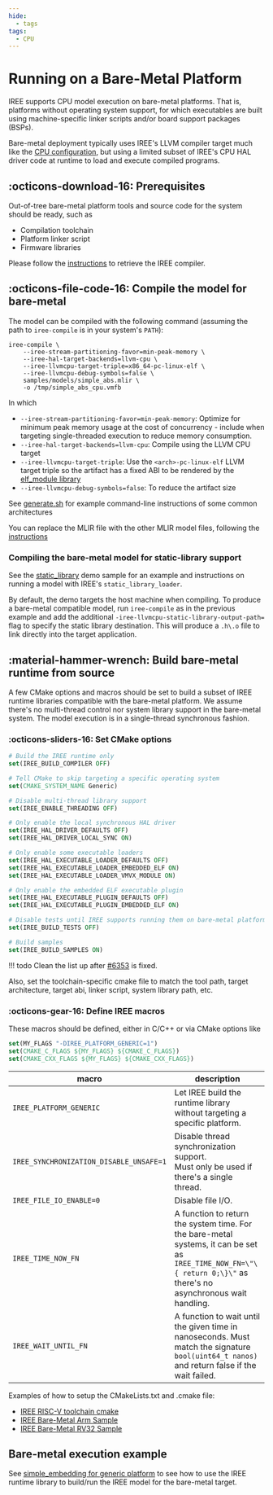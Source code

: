 ```yaml
---
hide:
  - tags
tags:
  - CPU
---
```


# Running on a Bare-Metal Platform

IREE supports CPU model execution on bare-metal platforms. That is, platforms
without operating system support, for which executables are built using
machine-specific linker scripts and/or board support packages (BSPs).

Bare-metal deployment typically uses IREE's LLVM compiler target much like the
[CPU configuration](./cpu.md), but using a limited subset of IREE's CPU HAL
driver code at runtime to load and execute compiled programs.

## :octicons-download-16: Prerequisites

Out-of-tree bare-metal platform tools and source code for the system should be
ready, such as

* Compilation toolchain
* Platform linker script
* Firmware libraries

Please follow the
[instructions](./cpu.md#get-the-iree-compiler)
to retrieve the IREE compiler.

## :octicons-file-code-16: Compile the model for bare-metal

The model can be compiled with the following command (assuming the path to
`iree-compile` is in your system's `PATH`):

``` shell
iree-compile \
    --iree-stream-partitioning-favor=min-peak-memory \
    --iree-hal-target-backends=llvm-cpu \
    --iree-llvmcpu-target-triple=x86_64-pc-linux-elf \
    --iree-llvmcpu-debug-symbols=false \
    samples/models/simple_abs.mlir \
    -o /tmp/simple_abs_cpu.vmfb

```

In which

* `--iree-stream-partitioning-favor=min-peak-memory`: Optimize for minimum peak
    memory usage at the cost of concurrency - include when targeting
    single-threaded execution to reduce memory consumption.
* `--iree-hal-target-backends=llvm-cpu`: Compile using the LLVM CPU target
* `--iree-llvmcpu-target-triple`: Use the `<arch>-pc-linux-elf` LLVM target triple
    so the artifact has a fixed ABI to be rendered by the
    [elf_module library](https://github.com/openxla/iree/tree/main/runtime/src/iree/hal/local/elf)
* `--iree-llvmcpu-debug-symbols=false`: To reduce the artifact size

See [generate.sh](https://github.com/openxla/iree/blob/main/runtime/src/iree/hal/local/elf/testdata/generate.sh)
for example command-line instructions of some common architectures

You can replace the MLIR file with the other MLIR model files, following the
[instructions](./cpu.md#compile-a-program)

### Compiling the bare-metal model for static-library support

See the [static_library](https://github.com/openxla/iree/tree/main/samples/static_library)
demo sample for an example and instructions on running a model with IREE's
`static_library_loader`.

By default, the demo targets the host machine when compiling. To produce a
bare-metal compatible model, run `iree-compile` as in the previous example
and add the additional `-iree-llvmcpu-static-library-output-path=` flag to specify
the static library destination. This will produce a `.h\.o` file to link
directly into the target application.

## :material-hammer-wrench: Build bare-metal runtime from source

A few CMake options and macros should be set to build a subset of IREE runtime
libraries compatible with the bare-metal platform. We assume there's no
multi-thread control nor system library support in the bare-metal system. The
model execution is in a single-thread synchronous fashion.

### :octicons-sliders-16: Set CMake options

``` cmake
# Build the IREE runtime only
set(IREE_BUILD_COMPILER OFF)

# Tell CMake to skip targeting a specific operating system
set(CMAKE_SYSTEM_NAME Generic)

# Disable multi-thread library support
set(IREE_ENABLE_THREADING OFF)

# Only enable the local synchronous HAL driver
set(IREE_HAL_DRIVER_DEFAULTS OFF)
set(IREE_HAL_DRIVER_LOCAL_SYNC ON)

# Only enable some executable loaders
set(IREE_HAL_EXECUTABLE_LOADER_DEFAULTS OFF)
set(IREE_HAL_EXECUTABLE_LOADER_EMBEDDED_ELF ON)
set(IREE_HAL_EXECUTABLE_LOADER_VMVX_MODULE ON)

# Only enable the embedded ELF executable plugin
set(IREE_HAL_EXECUTABLE_PLUGIN_DEFAULTS OFF)
set(IREE_HAL_EXECUTABLE_PLUGIN_EMBEDDED_ELF ON)

# Disable tests until IREE supports running them on bare-metal platforms
set(IREE_BUILD_TESTS OFF)

# Build samples
set(IREE_BUILD_SAMPLES ON)
```

!!! todo
    Clean the list up after [#6353](https://github.com/openxla/iree/issues/6353)
    is fixed.

Also, set the toolchain-specific cmake file to match the tool path, target
architecture, target abi, linker script, system library path, etc.

### :octicons-gear-16: Define IREE macros

These macros should be defined, either in C/C++ or via CMake options like
``` cmake
set(MY_FLAGS "-DIREE_PLATFORM_GENERIC=1")
set(CMAKE_C_FLAGS ${MY_FLAGS} ${CMAKE_C_FLAGS})
set(CMAKE_CXX_FLAGS ${MY_FLAGS} ${CMAKE_CXX_FLAGS})
```

| macro | description |
| ----- | ----------- |
| `IREE_PLATFORM_GENERIC` | Let IREE build the runtime library without targeting a specific platform. |
| `IREE_SYNCHRONIZATION_DISABLE_UNSAFE=1` | Disable thread synchronization support.<br>Must only be used if there's a single thread. |
| `IREE_FILE_IO_ENABLE=0` | Disable file I/O. |
| `IREE_TIME_NOW_FN` | A function to return the system time. For the bare-metal systems, it can be set as `IREE_TIME_NOW_FN=\"\{ return 0;\}\"` as there's no asynchronous wait handling. |
| `IREE_WAIT_UNTIL_FN` | A function to wait until the given time in nanoseconds. Must match the signature `bool(uint64_t nanos)` and return false if the wait failed. |

Examples of how to setup the CMakeLists.txt and .cmake file:

* [IREE RISC-V toolchain cmake](https://github.com/openxla/iree/blob/main/build_tools/cmake/riscv.toolchain.cmake)
* [IREE Bare-Metal Arm Sample](https://github.com/iml130/iree-bare-metal-arm)
* [IREE Bare-Metal RV32 Sample](https://github.com/AmbiML/iree-rv32-springbok)

## Bare-metal execution example

See
[simple_embedding for generic platform](https://github.com/openxla/iree/blob/main/samples/simple_embedding/README.md#generic-platform-support)
to see how to use the IREE runtime library to build/run the IREE model for the
bare-metal target.
